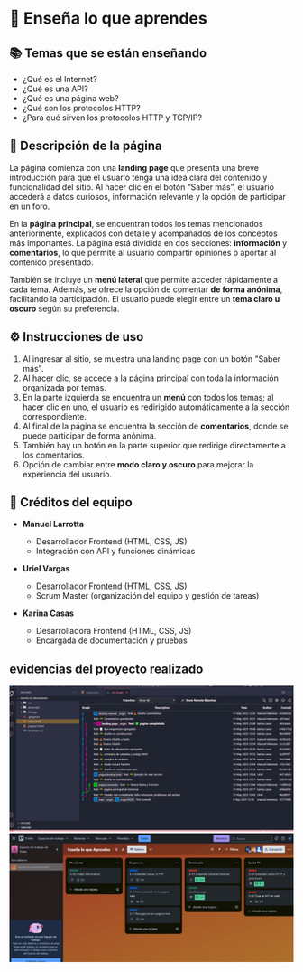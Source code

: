 # 📘 Enseña lo que aprendes

## 📚 Temas que se están enseñando

- ¿Qué es el Internet?
- ¿Qué es una API?
- ¿Qué es una página web?
- ¿Qué son los protocolos HTTP?
- ¿Para qué sirven los protocolos HTTP y TCP/IP?

## 📝 Descripción de la página

La página comienza con una **landing page** que presenta una breve introducción para que el usuario tenga una idea clara del contenido y funcionalidad del sitio. Al hacer clic en el botón “Saber más”, el usuario accederá a datos curiosos, información relevante y la opción de participar en un foro.

En la **página principal**, se encuentran todos los temas mencionados anteriormente, explicados con detalle y acompañados de los conceptos más importantes. La página está dividida en dos secciones: **información** y **comentarios**, lo que permite al usuario compartir opiniones o aportar al contenido presentado.

También se incluye un **menú lateral** que permite acceder rápidamente a cada tema. Además, se ofrece la opción de comentar **de forma anónima**, facilitando la participación. El usuario puede elegir entre un **tema claro u oscuro** según su preferencia.

## ⚙️ Instrucciones de uso

1. Al ingresar al sitio, se muestra una landing page con un botón "Saber más".
2. Al hacer clic, se accede a la página principal con toda la información organizada por temas.
3. En la parte izquierda se encuentra un **menú** con todos los temas; al hacer clic en uno, el usuario es redirigido automáticamente a la sección correspondiente.
4. Al final de la página se encuentra la sección de **comentarios**, donde se puede participar de forma anónima.
5. También hay un botón en la parte superior que redirige directamente a los comentarios.
6. Opción de cambiar entre **modo claro y oscuro** para mejorar la experiencia del usuario.

## 👥 Créditos del equipo

- **Manuel Larrotta**  
  - Desarrollador Frontend (HTML, CSS, JS)  
  - Integración con API y funciones dinámicas

- **Uriel Vargas**  
  - Desarrollador Frontend (HTML, CSS, JS)  
  - Scrum Master (organización del equipo y gestión de tareas)

- **Karina Casas**  
  - Desarrolladora Frontend (HTML, CSS, JS)  
  - Encargada de documentación y pruebas
    
## evidencias del proyecto realizado
![imagen1](manejo%20de%20ramas.jpeg)
![imagen2](srcrum%20de%20tareas.jpeg)



